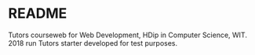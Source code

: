 # README #

Tutors courseweb for Web Development, HDip in Computer Science, WIT. 2018 run
Tutors starter developed for test purposes.